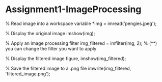 # Assignment1-ImageProcessing

% Read image into a workspace variable
*img = imread('pengies.jpeg');

% Display the original image
imshow(img);

% Apply an image processing filter
img_filtered = imfilter(img, 2); % (**) you can change the filter you want to apply

% Display the filtered image
figure, imshow(img_filtered);

% Save the filtered image to a .png file
imwrite(img_filtered, 'filtered_image.png');
